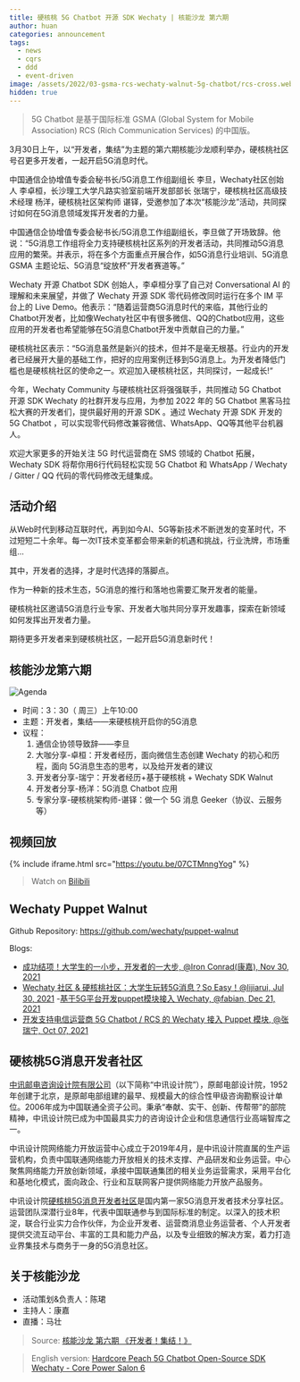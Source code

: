 ```yaml
---
title: 硬核桃 5G Chatbot 开源 SDK Wechaty | 核能沙龙 第六期
author: huan
categories: announcement
tags:
  - news
  - cqrs
  - ddd
  - event-driven
image: /assets/2022/03-gsma-rcs-wechaty-walnut-5g-chatbot/rcs-cross.webp
hidden: true
---
```


> 5G Chatbot 是基于国际标准 GSMA (Global System for Mobile Association) RCS (Rich Communication Services) 的中国版。

3月30日上午，以“开发者，集结”为主题的第六期核能沙龙顺利举办，硬核桃社区号召更多开发者，一起开启5G消息时代。

中国通信企协增值专委会秘书长/5G消息工作组副组长 李旦，Wechaty社区创始人 李卓桓，长沙理工大学凡路实验室前端开发部部长 张瑞宁，硬核桃社区高级技术经理 杨洋，硬核桃社区架构师 谌铎，受邀参加了本次“核能沙龙”活动，共同探讨如何在5G消息领域发挥开发者的力量。

中国通信企协增值专委会秘书长/5G消息工作组副组长，李旦做了开场致辞。他说：“5G消息工作组将全力支持硬核桃社区系列的开发者活动，共同推动5G消息应用的繁荣。并表示，将在多个方面重点开展合作，如5G消息行业培训、5G消息GSMA 主题论坛、5G消息“绽放杯”开发者赛道等。”

Wechaty 开源 Chatbot SDK 创始人，李卓桓分享了自己对 Conversational AI 的理解和未来展望，并做了 Wechaty 开源 SDK 零代码修改同时运行在多个 IM 平台上的 Live Demo。他表示：“随着运营商5G消息时代的来临，其他行业的Chatbot开发者，比如像Wechaty社区中有很多微信、QQ的Chatbot应用，这些应用的开发者也希望能够在5G消息Chatbot开发中贡献自己的力量。”

硬核桃社区表示：“5G消息虽然是新兴的技术，但并不是毫无根基。行业内的开发者已经展开大量的基础工作，把好的应用案例迁移到5G消息上。为开发者降低门槛也是硬核桃社区的使命之一。欢迎加入硬核桃社区，共同探讨，一起成长!“

今年，Wechaty Community 与硬核桃社区将强强联手，共同推动 5G Chatbot 开源 SDK Wechaty 的社群开发与应用，为参加 2022 年的 5G Chatbot 黑客马拉松大赛的开发者们，提供最好用的开源 SDK 。通过 Wechaty 开源 SDK 开发的 5G Chatbot ，可以实现零代码修改兼容微信、WhatsApp、QQ等其他平台机器人。

欢迎大家更多的开始关注 5G 时代运营商在 SMS 领域的 Chatbot 拓展，Wechaty SDK 将帮你用6行代码轻松实现 5G Chatbot 和 WhatsApp / Wechaty / Gitter / QQ 代码的零代码修改无缝集成。

## 活动介绍

从Web时代到移动互联时代，再到如今AI、5G等新技术不断迸发的变革时代，不过短短二十余年。每一次IT技术变革都会带来新的机遇和挑战，行业洗牌，市场重组...

其中，开发者的选择，才是时代选择的落脚点。

作为一种新的技术生态，5G消息的推行和落地也需要汇聚开发者的能量。

硬核桃社区邀请5G消息行业专家、开发者大咖共同分享开发趣事，探索在新领域如何发挥出开发者力量。

期待更多开发者来到硬核桃社区，一起开启5G消息新时代！

## 核能沙龙第六期

![Agenda](/assets/2022/03-gsma-rcs-wechaty-walnut-5g-chatbot/agenda.webp)

- 时间：3：30（ 周三）上午10:00
- 主题：开发者，集结——来硬核桃开启你的5G消息
- 议程：
  1. 通信企协领导致辞——李旦
  1. 大咖分享-卓桓：开发者经历，面向微信生态创建 Wechaty 的初心和历程，面向 5G消息生态的思考，以及给开发者的建议
  1. 开发者分享-瑞宁：开发者经历+基于硬核桃 + Wechaty SDK Walnut
  1. 开发者分享-杨洋：5G消息 Chatbot 应用
  1. 专家分享-硬核桃架构师-谌铎：做一个 5G 消息 Geeker（协议、云服务等）

## 视频回放

{% include iframe.html src="https://youtu.be/07CTMnngYog" %}

> Watch on [Bilibili](https://www.bilibili.com/video/BV1ET4y1v7Mz)

## Wechaty Puppet Walnut

Github Repository: <https://github.com/wechaty/puppet-walnut>

Blogs:

- [成功结项！大学生的一小步，开发者的一大步, @Iron Conrad(康嘉), Nov 30, 2021](https://wechaty.js.org/2021/11/30/report-for-summer-2021/)
- [Wechaty 社区 & 硬核桃社区：大学生玩转5G消息？So Easy！@lijiarui, Jul 30, 2021](https://wechaty.js.org/2021/07/30/walnut-5g-press/)
-[基于5G平台开发puppet模块接入 Wechaty, @fabian, Dec 21, 2021](https://wechaty.js.org/2021/12/21/mid-term-wechaty-puppet-walnut-report/)
- [开发支持电信运营商 5G Chatbot / RCS 的 Wechaty 接入 Puppet 模块, @张瑞宁, Oct 07, 2021](https://wechaty.js.org/2021/10/07/ospp-final-term-5g-chatbot-puppet/)

## 硬核桃5G消息开发者社区

[中讯邮电咨询设计院有限公司](https://www.baike.com/wikiid/1528817668993374440?view_id=2plv8m7lae4000)（以下简称“中讯设计院”），原邮电部设计院，1952年创建于北京，是原邮电部组建的最早、规模最大的综合性甲级咨询勘察设计单位。2006年成为中国联通全资子公司。秉承“奉献、实干、创新、传帮带”的部院精神，中讯设计院已成为中国最具实力的咨询设计企业和信息通信行业高端智库之一。

中讯设计院网络能力开放运营中心成立于2019年4月，是中讯设计院直属的生产运营机构，负责中国联通网络能力开放相关的技术支撑、产品研发和业务运营。中心聚焦网络能力开放创新领域，承接中国联通集团的相关业务运营需求，采用平台化和基地化模式，面向政企、行业和互联网客户提供网络能力开放产品服务。

中讯设计院[硬核桃5G消息开发者社区](https://www.5g-msg.com)是国内第一家5G消息开发者技术分享社区。运营团队深潜行业8年，代表中国联通参与到国际标准的制定。以深入的技术积淀，联合行业实力合作伙伴，为企业开发者、运营商消息业务运营者、个人开发者提供交流互动平台、丰富的工具和能力产品，以及专业细致的解决方案，着力打造业界集技术与商务于一身的5G消息社区。

## 关于核能沙龙

- 活动策划&负责人：陈珺
- 主持人：康嘉
- 直播：马壮

> Source: [核能沙龙 第六期 《开发者！集结！》](https://mp.weixin.qq.com/s/k5mefLNvX4s_qerKcJ7E4w)

> English version: [Hardcore Peach 5G Chatbot Open-Source SDK Wechaty - Core Power Salon 6](/2022/03/30/gsma-rcs-wechaty-walnut-5g-chatbot-en/)
